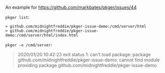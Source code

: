 An example for <https://github.com/markbates/pkger/issues/44>

`pkger list`:

    > github.com/midnightfreddie/pkger-issue-demo:/cmd/server/html
    > github.com/midnightfreddie/pkger-issue-demo:/cmd/server/html/index.html

`pkger -o /cmd/server`:

> 2020/01/20 10:42:23 exit status 1: can't load package: package github.com/midnightfreddie/pkger-issue-demo: cannot find module providing package github.com/midnightfreddie/pkger-issue-demo
